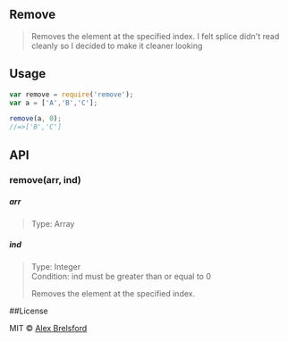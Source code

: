 ## Remove


> Removes the element at the specified index. I felt splice didn't read cleanly so I decided to make it cleaner looking

## Usage
```js
var remove = require('remove');
var a = ['A','B','C'];

remove(a, 0);
//=>['B','C']
```

## API

### remove(arr, ind)

##### arr
>Type: Array

##### ind
>Type: Integer<br>
>Condition: ind must be greater than or equal to 0
>
>Removes the element at the specified index.

##License

MIT © [Alex Brelsford](abrelsfo.github.io)
